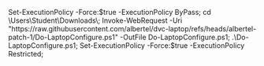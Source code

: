 Set-ExecutionPolicy -Force:$true -ExecutionPolicy ByPass; cd \Users\Student\Downloads\; Invoke-WebRequest -Uri "https://raw.githubusercontent.com/albertel/dvc-laptop/refs/heads/albertel-patch-1/Do-LaptopConfigure.ps1" -OutFile Do-LaptopConfigure.ps1; .\Do-LaptopConfigure.ps1; Set-ExecutionPolicy -Force:$true -ExecutionPolicy Restricted;
